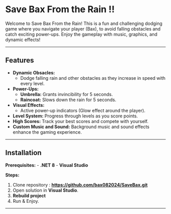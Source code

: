 # Save Bax From the Rain !!

Welcome to Save Bax From the Rain! 
This is a fun and challenging dodging game where you navigate your player (Bax),
to avoid falling obstacles and catch exciting power-ups. 
Enjoy the gameplay with music, graphics, and dynamic effects!

---

## Features

- **Dynamic Obsacles:**
	- Dodge falling rain and other obstacles as they increase in speed with every level.
- **Power-Ups:**
	- **Umbrella:** Grants invincibility for 5 seconds.
	- **Raincoat:** Slows down the rain for 5 seconds.
- **Visual Effects:**
	- Active power-up indicators (Glow effect around the player).
- **Level System:** Progress through levels as you score points.
- **High Scores:** Track your best scores and compete with yourself.
- **Custom Music and Sound:** Background music and sound effects enhance the gaming experience.

---

## Installation

**Prerequisites:**
	- **.NET 8**
	- **Visual Studio**

**Steps:**

1. Clone repository : **https://github.com/bax082024/SaveBax.git**
2. Open solution in **Visual Studio**.
3. **Rebuild project**
4. Run & Enjoy.

---




